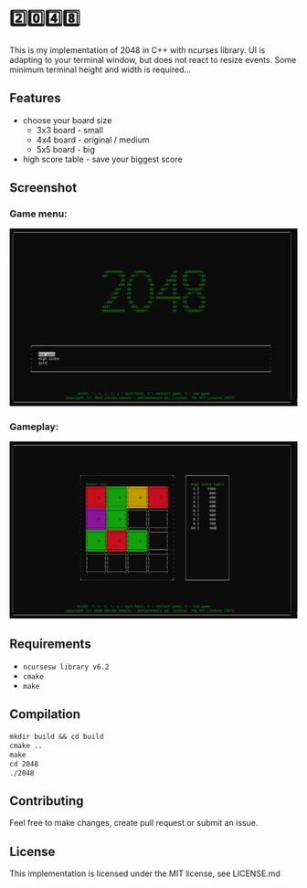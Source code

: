 # 2️⃣0️⃣4️⃣8️⃣

This is my implementation of 2048 in C++ with ncurses library. UI is adapting to your terminal window, but does not react to resize events. Some minimum terminal height and width is required...

## Features
- choose your board size
  - 3x3 board - small
  - 4x4 board - original / medium
  - 5x5 board - big
- high score table - save your biggest score

## Screenshot
### Game menu:
![2048 game screenshot - menu](https://raw.githubusercontent.com/AdrianKokula/2048/main/images/menu.png)

### Gameplay:
![2048 game screenshot - gameplay](https://raw.githubusercontent.com/AdrianKokula/2048/main/images/gameplay.png)

## Requirements
- `ncursesw library v6.2`
- `cmake`
- `make`

## Compilation
```
mkdir build && cd build
cmake ..
make
cd 2048
./2048
```

## Contributing
Feel free to make changes, create pull request or submit an issue.

## License
This implementation is licensed under the MIT license, see LICENSE.md

